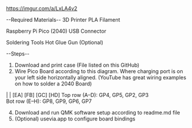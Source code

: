 https://imgur.com/a/LxLA4v2

--Required Materials--
3D Printer
PLA Filament

Raspberry Pi Pico (2040)
USB Connector

Soldering Tools
Hot Glue Gun (Optional)

--Steps--
1) Download and print case (File listed on this GitHub)
2) Wire Pico Board according to this diagram. Where charging port is on your left side horizontally aligned. (YouTube has great wiring examples on how to solder a 2040 Board)

  |
  |
[EA]
[FB]
[GC]
[HD]
Top row (A–D):  GP4, GP5, GP2, GP3  
Bot row (E–H):  GP8, GP9, GP6, GP7

4) Download and run QMK software setup according to readme.md file
5) (Optional) usevia.app to configure board bindings
